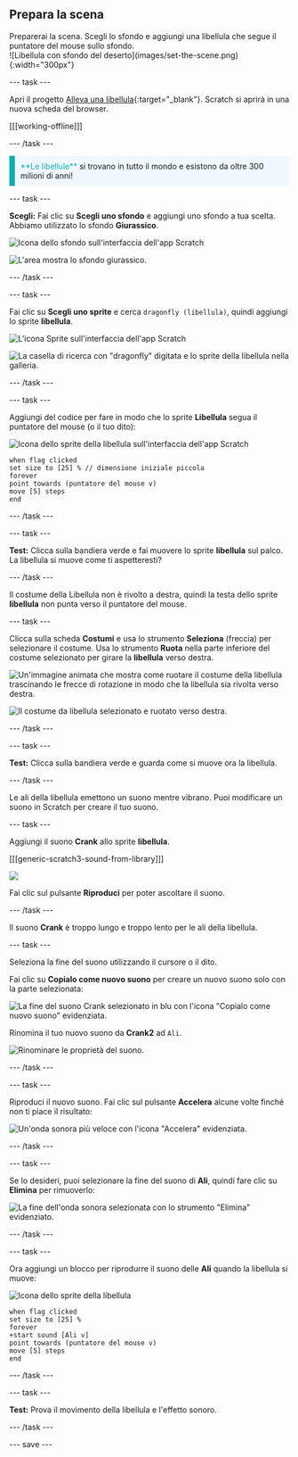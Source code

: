 ## Prepara la scena

<div style="display: flex; flex-wrap: wrap">
<div style="flex-basis: 200px; flex-grow: 1; margin-right: 15px;">
Preparerai la scena. Scegli lo sfondo e aggiungi una libellula che segue il puntatore del mouse sullo sfondo.
</div>
<div>
![Libellula con sfondo del deserto](images/set-the-scene.png){:width="300px"}
</div>
</div>

--- task ---

Apri il progetto [Alleva una libellula](https://scratch.mit.edu/projects/535695413/editor){:target="_blank"}. Scratch si aprirà in una nuova scheda del browser.

[[[working-offline]]]

--- /task ---

<p style="border-left: solid; border-width:10px; border-color: #0faeb0; background-color: aliceblue; padding: 10px;">
<span style="color: #0faeb0">**Le libellule**</span> si trovano in tutto il mondo e esistono da oltre 300 milioni di anni!</p>

--- task ---

**Scegli:** Fai clic su **Scegli uno sfondo** e aggiungi uno sfondo a tua scelta. Abbiamo utilizzato lo sfondo **Giurassico**.

![Icona dello sfondo sull'interfaccia dell'app Scratch](images/choose-backdrop-icon.png)

![L'area mostra lo sfondo giurassico.](images/Jurassic-backdrop.png)

--- /task ---

--- task ---

Fai clic su **Scegli uno sprite** e cerca `dragonfly (libellula)`, quindi aggiungi lo sprite **libellula**.

![L'icona Sprite sull'interfaccia dell'app Scratch](images/choose-sprite-icon.png)

![La casella di ricerca con "dragonfly" digitata e lo sprite della libellula nella galleria.](images/dragonfly-search.png)

--- /task ---

--- task ---

Aggiungi del codice per fare in modo che lo sprite **Libellula** segua il puntatore del mouse (o il tuo dito):

![Icona dello sprite della libellula sull'interfaccia dell'app Scratch](images/dragonfly-icon.png)

```blocks3
when flag clicked
set size to [25] % // dimensione iniziale piccola
forever
point towards (puntatore del mouse v)
move [5] steps
end
```
--- /task ---

--- task ---

**Test:** Clicca sulla bandiera verde e fai muovere lo sprite **libellula** sul palco. La libellula si muove come ti aspetteresti?

--- /task ---

Il costume della Libellula non è rivolto a destra, quindi la testa dello sprite **libellula** non punta verso il puntatore del mouse.

--- task ---

Clicca sulla scheda **Costumi** e usa lo strumento **Seleziona** (freccia) per selezionare il costume. Usa lo strumento **Ruota** nella parte inferiore del costume selezionato per girare la **libellula** verso destra.

![Un'immagine animata che mostra come ruotare il costume della libellula trascinando le frecce di rotazione in modo che la libellula sia rivolta verso destra.](images/rotated-costume.gif)

![Il costume da libellula selezionato e ruotato verso destra.](images/rotated-costume.png)

--- /task ---

--- task ---

**Test:** Clicca sulla bandiera verde e guarda come si muove ora la libellula.

--- /task ---

Le ali della libellula emettono un suono mentre vibrano. Puoi modificare un suono in Scratch per creare il tuo suono.

--- task ---

Aggiungi il suono **Crank** allo sprite **libellula**.

[[[generic-scratch3-sound-from-library]]]

![](images/crank-sound-editor.png)

Fai clic sul pulsante **Riproduci** per poter ascoltare il suono.

--- /task ---

Il suono **Crank** è troppo lungo e troppo lento per le ali della libellula.

--- task ---

Seleziona la fine del suono utilizzando il cursore o il dito.

Fai clic su **Copialo come nuovo suono** per creare un nuovo suono solo con la parte selezionata:

![La fine del suono Crank selezionato in blu con l'icona "Copialo come nuovo suono" evidenziata.](images/crank-copy-end.png)

Rinomina il tuo nuovo suono da **Crank2** ad `Ali`.

![Rinominare le proprietà del suono.](images/crank-wings-sound.png)

--- /task ---

--- task ---

Riproduci il nuovo suono. Fai clic sul pulsante **Accelera** alcune volte finché non ti piace il risultato:

![Un'onda sonora più veloce con l'icona "Accelera" evidenziata.](images/wings-faster.png)

--- /task ---

--- task ---

Se lo desideri, puoi selezionare la fine del suono di **Ali**, quindi fare clic su **Elimina** per rimuoverlo:

![La fine dell'onda sonora selezionata con lo strumento "Elimina" evidenziato.](images/wings-shorter.png)

--- /task ---

--- task ---

Ora aggiungi un blocco per riprodurre il suono delle **Ali** quando la libellula si muove:

![Icona dello sprite della libellula](images/dragonfly-icon.png)

```blocks3
when flag clicked
set size to [25] %
forever
+start sound [Ali v]
point towards (puntatore del mouse v)
move [5] steps
end
```
--- /task ---

--- task ---

**Test:** Prova il movimento della libellula e l'effetto sonoro.

--- /task ---

--- save ---
